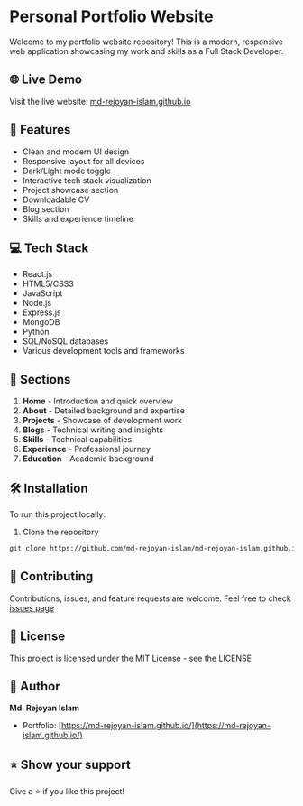 # Personal Portfolio Website

Welcome to my portfolio website repository! This is a modern, responsive web application showcasing my work and skills as a Full Stack Developer.

## 🌐 Live Demo

Visit the live website: [md-rejoyan-islam.github.io](https://md-rejoyan-islam.github.io/)

## 🚀 Features

- Clean and modern UI design
- Responsive layout for all devices
- Dark/Light mode toggle
- Interactive tech stack visualization
- Project showcase section
- Downloadable CV
- Blog section
- Skills and experience timeline

## 💻 Tech Stack

- React.js
- HTML5/CSS3
- JavaScript
- Node.js
- Express.js
- MongoDB
- Python
- SQL/NoSQL databases
- Various development tools and frameworks

## 📱 Sections

1. **Home** - Introduction and quick overview
2. **About** - Detailed background and expertise
3. **Projects** - Showcase of development work
4. **Blogs** - Technical writing and insights
5. **Skills** - Technical capabilities
6. **Experience** - Professional journey
7. **Education** - Academic background

## 🛠️ Installation

To run this project locally:

1. Clone the repository

```bash
git clone https://github.com/md-rejoyan-islam/md-rejoyan-islam.github.io.git
```

## 🤝 Contributing

Contributions, issues, and feature requests are welcome. Feel free to check [issues page](https://github.com/md-rejoyan-islam/md-rejoyan-islam.github.io/issues)

## 📝 License

This project is licensed under the MIT License - see the [LICENSE](LICENSE)

## 👤 Author

**Md. Rejoyan Islam**

- Portfolio: [https://md-rejoyan-islam.github.io/](https://md-rejoyan-islam.github.io/)

## ⭐ Show your support

Give a ⭐️ if you like this project!
